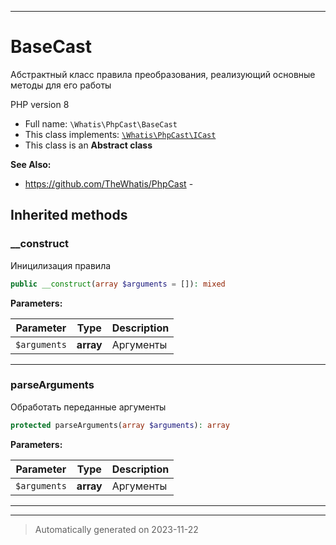 ***

# BaseCast

Абстрактный класс правила
преобразования, реализующий
основные методы для его работы

PHP version 8
* Full name: `\Whatis\PhpCast\BaseCast`
* This class implements:
[`\Whatis\PhpCast\ICast`](./ICast.md)
* This class is an **Abstract class**

**See Also:**

* https://github.com/TheWhatis/PhpCast - 






## Inherited methods


### __construct

Иницилизация правила

```php
public __construct(array $arguments = []): mixed
```








**Parameters:**

| Parameter | Type | Description |
|-----------|------|-------------|
| `$arguments` | **array** | Аргументы |




***

### parseArguments

Обработать переданные аргументы

```php
protected parseArguments(array $arguments): array
```








**Parameters:**

| Parameter | Type | Description |
|-----------|------|-------------|
| `$arguments` | **array** | Аргументы |




***


***
> Automatically generated on 2023-11-22
